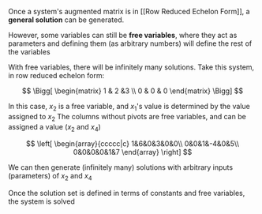 Once a system's augmented matrix is in [[Row Reduced Echelon Form]], a **general solution** can be generated.

However, some variables can still be **free variables**, where they act as parameters and defining them (as arbitrary numbers) will define the rest of the variables

With free variables, there will be infinitely many solutions. Take this system, in row reduced echelon form:

$$
\Bigg[
\begin{matrix}
1 & 2 &3 \\
0 & 0 & 0
\end{matrix}
\Bigg]
$$

In this case, $x_2$ is a free variable, and $x_1$'s value is determined by the value assigned to $x_2$
The columns without pivots are free variables, and can be assigned a value ($x_2$ and $x_4$)

$$
\left[
\begin{array}{ccccc|c}
1&6&0&3&0&0\\
0&0&1&-4&0&5\\
0&0&0&0&1&7
\end{array}
\right]
$$

We can then generate (infinitely many) solutions with arbitrary inputs (parameters) of $x_2$ and $x_4$

Once the solution set is defined in terms of constants and free variables, the system is solved
